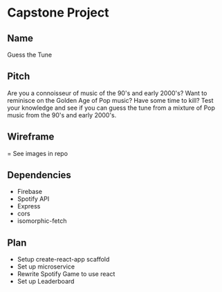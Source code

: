 # Capstone Project

## Name
Guess the Tune

## Pitch
Are you a connoisseur of music of the 90's and early 2000's?  Want to reminisce on the Golden Age of Pop music?  Have some time to kill?  Test your knowledge and see if you can guess the tune from a mixture of Pop music from the 90's and early 2000's.

## Wireframe
= See images in repo

## Dependencies
- Firebase
- Spotify API
- Express
- cors
- isomorphic-fetch

## Plan
- Setup create-react-app scaffold
- Set up microservice
- Rewrite Spotify Game to use react
- Set up Leaderboard
